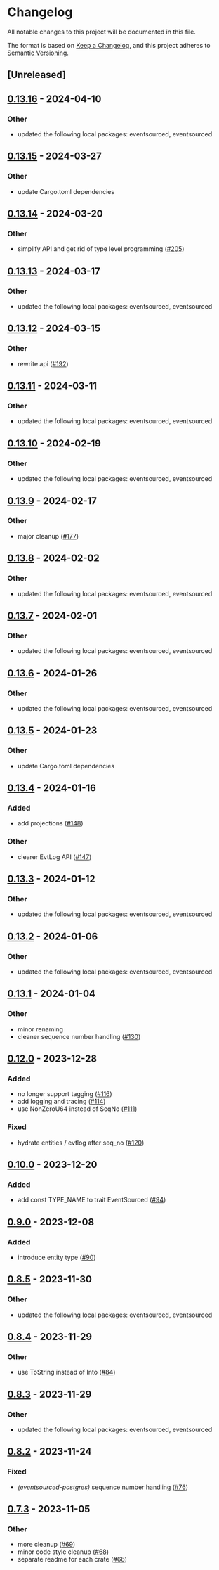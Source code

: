 # Changelog
All notable changes to this project will be documented in this file.

The format is based on [Keep a Changelog](https://keepachangelog.com/en/1.0.0/),
and this project adheres to [Semantic Versioning](https://semver.org/spec/v2.0.0.html).

## [Unreleased]

## [0.13.16](https://github.com/hseeberger/eventsourced/compare/eventsourced-postgres-v0.13.15...eventsourced-postgres-v0.13.16) - 2024-04-10

### Other
- updated the following local packages: eventsourced, eventsourced

## [0.13.15](https://github.com/hseeberger/eventsourced/compare/eventsourced-postgres-v0.13.14...eventsourced-postgres-v0.13.15) - 2024-03-27

### Other
- update Cargo.toml dependencies

## [0.13.14](https://github.com/hseeberger/eventsourced/compare/eventsourced-postgres-v0.13.13...eventsourced-postgres-v0.13.14) - 2024-03-20

### Other
- simplify API and get rid of type level programming ([#205](https://github.com/hseeberger/eventsourced/pull/205))

## [0.13.13](https://github.com/hseeberger/eventsourced/compare/eventsourced-postgres-v0.13.12...eventsourced-postgres-v0.13.13) - 2024-03-17

### Other
- updated the following local packages: eventsourced, eventsourced

## [0.13.12](https://github.com/hseeberger/eventsourced/compare/eventsourced-postgres-v0.13.11...eventsourced-postgres-v0.13.12) - 2024-03-15

### Other
- rewrite api ([#192](https://github.com/hseeberger/eventsourced/pull/192))

## [0.13.11](https://github.com/hseeberger/eventsourced/compare/eventsourced-postgres-v0.13.10...eventsourced-postgres-v0.13.11) - 2024-03-11

### Other
- updated the following local packages: eventsourced, eventsourced

## [0.13.10](https://github.com/hseeberger/eventsourced/compare/eventsourced-postgres-v0.13.9...eventsourced-postgres-v0.13.10) - 2024-02-19

### Other
- updated the following local packages: eventsourced, eventsourced

## [0.13.9](https://github.com/hseeberger/eventsourced/compare/eventsourced-postgres-v0.13.8...eventsourced-postgres-v0.13.9) - 2024-02-17

### Other
- major cleanup ([#177](https://github.com/hseeberger/eventsourced/pull/177))

## [0.13.8](https://github.com/hseeberger/eventsourced/compare/eventsourced-postgres-v0.13.7...eventsourced-postgres-v0.13.8) - 2024-02-02

### Other
- updated the following local packages: eventsourced, eventsourced

## [0.13.7](https://github.com/hseeberger/eventsourced/compare/eventsourced-postgres-v0.13.6...eventsourced-postgres-v0.13.7) - 2024-02-01

### Other
- updated the following local packages: eventsourced, eventsourced

## [0.13.6](https://github.com/hseeberger/eventsourced/compare/eventsourced-postgres-v0.13.5...eventsourced-postgres-v0.13.6) - 2024-01-26

### Other
- updated the following local packages: eventsourced, eventsourced

## [0.13.5](https://github.com/hseeberger/eventsourced/compare/eventsourced-postgres-v0.13.4...eventsourced-postgres-v0.13.5) - 2024-01-23

### Other
- update Cargo.toml dependencies

## [0.13.4](https://github.com/hseeberger/eventsourced/compare/eventsourced-postgres-v0.13.3...eventsourced-postgres-v0.13.4) - 2024-01-16

### Added
- add projections ([#148](https://github.com/hseeberger/eventsourced/pull/148))

### Other
- clearer EvtLog API ([#147](https://github.com/hseeberger/eventsourced/pull/147))

## [0.13.3](https://github.com/hseeberger/eventsourced/compare/eventsourced-postgres-v0.13.2...eventsourced-postgres-v0.13.3) - 2024-01-12

### Other
- updated the following local packages: eventsourced, eventsourced

## [0.13.2](https://github.com/hseeberger/eventsourced/compare/eventsourced-postgres-v0.13.1...eventsourced-postgres-v0.13.2) - 2024-01-06

### Other
- updated the following local packages: eventsourced, eventsourced

## [0.13.1](https://github.com/hseeberger/eventsourced/compare/eventsourced-postgres-v0.13.0...eventsourced-postgres-v0.13.1) - 2024-01-04

### Other
- minor renaming
- cleaner sequence number handling ([#130](https://github.com/hseeberger/eventsourced/pull/130))

## [0.12.0](https://github.com/hseeberger/eventsourced/compare/eventsourced-postgres-v0.11.0...eventsourced-postgres-v0.12.0) - 2023-12-28

### Added
- no longer support tagging ([#116](https://github.com/hseeberger/eventsourced/pull/116))
- add logging and tracing ([#114](https://github.com/hseeberger/eventsourced/pull/114))
- use NonZeroU64 instead of SeqNo ([#111](https://github.com/hseeberger/eventsourced/pull/111))

### Fixed
- hydrate entities / evtlog after seq_no ([#120](https://github.com/hseeberger/eventsourced/pull/120))

## [0.10.0](https://github.com/hseeberger/eventsourced/compare/eventsourced-postgres-v0.9.0...eventsourced-postgres-v0.10.0) - 2023-12-20

### Added
- add const TYPE_NAME to trait EventSourced ([#94](https://github.com/hseeberger/eventsourced/pull/94))

## [0.9.0](https://github.com/hseeberger/eventsourced/compare/eventsourced-postgres-v0.8.5...eventsourced-postgres-v0.9.0) - 2023-12-08

### Added
- introduce entity type ([#90](https://github.com/hseeberger/eventsourced/pull/90))

## [0.8.5](https://github.com/hseeberger/eventsourced/compare/eventsourced-postgres-v0.8.4...eventsourced-postgres-v0.8.5) - 2023-11-30

### Other
- updated the following local packages: eventsourced, eventsourced

## [0.8.4](https://github.com/hseeberger/eventsourced/compare/eventsourced-postgres-v0.8.3...eventsourced-postgres-v0.8.4) - 2023-11-29

### Other
- use ToString instead of Into<String> ([#84](https://github.com/hseeberger/eventsourced/pull/84))

## [0.8.3](https://github.com/hseeberger/eventsourced/compare/eventsourced-postgres-v0.8.2...eventsourced-postgres-v0.8.3) - 2023-11-29

### Other
- updated the following local packages: eventsourced, eventsourced

## [0.8.2](https://github.com/hseeberger/eventsourced/compare/eventsourced-postgres-v0.8.1...eventsourced-postgres-v0.8.2) - 2023-11-24

### Fixed
- *(eventsourced-postgres)* sequence number handling ([#76](https://github.com/hseeberger/eventsourced/pull/76))

## [0.7.3](https://github.com/hseeberger/eventsourced/compare/eventsourced-postgres-v0.7.2...eventsourced-postgres-v0.7.3) - 2023-11-05

### Other
- more cleanup ([#69](https://github.com/hseeberger/eventsourced/pull/69))
- minor code style cleanup ([#68](https://github.com/hseeberger/eventsourced/pull/68))
- separate readme for each crate ([#66](https://github.com/hseeberger/eventsourced/pull/66))

